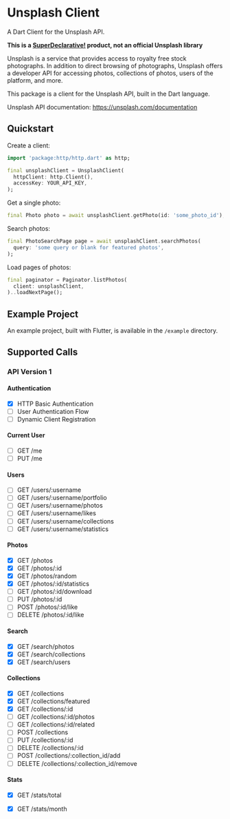 # Unsplash Client

A Dart Client for the Unsplash API.

**This is a [SuperDeclarative!](https://superdeclarative.com) product, not an official Unsplash library**

Unsplash is a service that provides access to royalty free stock photographs. In addition to direct browsing of photographs, Unsplash offers a developer API for accessing photos, collections of photos, users of the platform, and more.

This package is a client for the Unsplash API, built in the Dart language.

Unsplash API documentation: https://unsplash.com/documentation

## Quickstart

Create a client:

```dart
import 'package:http/http.dart' as http;

final unsplashClient = UnsplashClient(
  httpClient: http.Client(),
  accessKey: YOUR_API_KEY,
);
```

Get a single photo:

```dart
final Photo photo = await unsplashClient.getPhoto(id: 'some_photo_id');
```

Search photos:

```dart
final PhotoSearchPage page = await unsplashClient.searchPhotos(
  query: 'some query or blank for featured photos',
);
```

Load pages of photos:

```dart
final paginator = Paginator.listPhotos(
  client: unsplashClient,
)..loadNextPage();
```

## Example Project

An example project, built with Flutter, is available in the `/example` directory.

## Supported Calls

### API Version 1

#### Authentication

- [x] HTTP Basic Authentication
- [ ] User Authentication Flow
- [ ] Dynamic Client Registration

#### Current User

- [ ] GET /me
- [ ] PUT /me

#### Users

- [ ] GET /users/:username
- [ ] GET /users/:username/portfolio
- [ ] GET /users/:username/photos
- [ ] GET /users/:username/likes
- [ ] GET /users/:username/collections
- [ ] GET /users/:username/statistics

#### Photos

- [x] GET /photos
- [x] GET /photos/:id
- [x] GET /photos/random
- [x] GET /photos/:id/statistics
- [ ] GET /photos/:id/download
- [ ] PUT /photos/:id
- [ ] POST /photos/:id/like
- [ ] DELETE /photos/:id/like

#### Search

- [x] GET /search/photos
- [x] GET /search/collections
- [x] GET /search/users

#### Collections

- [x] GET /collections
- [x] GET /collections/featured
- [x] GET /collections/:id
- [ ] GET /collections/:id/photos
- [ ] GET /collections/:id/related
- [ ] POST /collections
- [ ] PUT /collections/:id
- [ ] DELETE /collections/:id
- [ ] POST /collections/:collection_id/add
- [ ] DELETE /collections/:collection_id/remove

#### Stats

- [x] GET /stats/total
- [x] GET /stats/month

